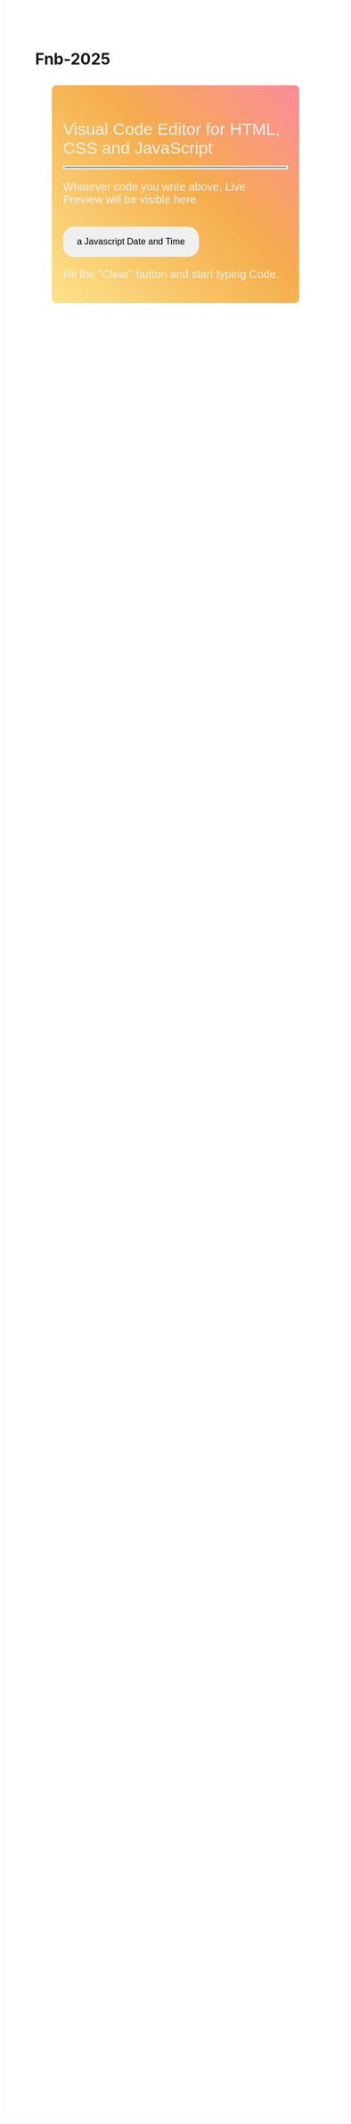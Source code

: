 # Fnb-2025
<!DOCTYPE html>
<html lang="en">
<head>
<title>Page Title</title>
<meta charset="UTF-8">

<style>
@font-face { 
  font-family: "Merriweather Sans";
  src: url('MerriweatherSans-Medium.ttf') format('truetype');
}

body {
  background: #FFFFFF;
  margin-bottom: 200px;
}

@keyframes BackgroundGradient {
  0%{background-position:0% 50%;}
  50%{background-position: 100% 50% }
  100%{background-position: 0% 50%}

}

.VCE{
  color: #f2f2f2;
  background: linear-gradient(45deg, #FCE38A, #f5ad4d, #fd81b5, #f74689, #ad5af3, #8a13ef );
  background-size: 450% 100%;
  animation: BackgroundGradient 30s ease infinite;  
  padding: 20px;
  margin: 30px;
  border-radius: 0.5rem;
}

.VCE_Title{
  font-family: "Merriweather Sans", sans-serif;
  font-weight: 400;
  font-size: 30px;
  margin-bottom: 0;
}

.JTime{
  font-family: "Merriweather Sans", sans-serif;
  font-size: 20px;
}

button {
  font-family: "Merriweather Sans", sans-serif;
  font-size: 16px;
  padding: 15px 22px;
  border:3px #f2f2f2 solid;
  border-radius:20px;
  word-break: break-word;
  white-space: normal;  
}

</style>
</head>
<body>
<div class="container">
<div class="VCE">
<h2 class="VCE_Title">Visual Code Editor for HTML, CSS and JavaScript</h2>
<hr style="  border: 3px solid #f2f2f2;">
<p class="JTime">Whatever code you write above, Live Preview will be visible here</p>
<br>
<button type="button" onclick="document.getElementById('Example').innerHTML = Date()">a Javascript Date and Time</button>
<p class="JTime" id="Example"></p>
<p class="JTime">Hit the "Clear" button and start typing Code.</p>
</div>
</body>
</html>
